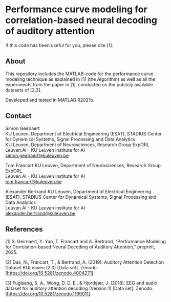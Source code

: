 # Performance curve modeling for correlation-based neural decoding of auditory attention

If this code has been useful for you, please cite [1].

## About

This repository includes the MATLAB-code for the performance curve modeling technique as explained in [1] (the Algorithm) as well as all the experiments from the paper in [1], conducted on the publicly available datasets of [2,3]. 

Developed and tested in MATLAB R2021b.

## Contact
Simon Geirnaert  
KU Leuven, Department of Electrical Engineering (ESAT), STADIUS Center for Dynamical Systems, Signal Processing and Data Analytics  
KU Leuven, Department of Neurosciences, Research Group ExpORL  
Leuven.AI - KU Leuven institute for AI  
<simon.geirnaert@kuleuven.be>

Tom Francart
KU Leuven, Department of Neurosciences, Research Group ExpORL  
Leuven.AI - KU Leuven institute for AI  
<tom.francart@kuleuven.be>

Alexander Bertrand
KU Leuven, Department of Electrical Engineering (ESAT), STADIUS Center for Dynamical Systems, Signal Processing and Data Analytics  
Leuven.AI - KU Leuven institute for AI  
<alexander.bertrand@kuleuven.be>

 ## References
 
[1] S. Geirnaert, Y. Yao, T. Francart and A. Bertrand, "Performance Modeling for Correlation-based Neural Decoding of Auditory Attention," preprint, 2025.

[2] Das, N., Francart, T., & Bertrand, A. (2019). Auditory Attention Detection Dataset KULeuven (2.0) [Data set]. Zenodo. [https://doi.org/10.5281/zenodo.4004271]

[3] Fuglsang, S. A., Wong, D. D. E., & Hjortkjær, J. (2018). EEG and audio dataset for auditory attention decoding (Version 1) [Data set]. Zenodo. [https://doi.org/10.5281/zenodo.1199011]
